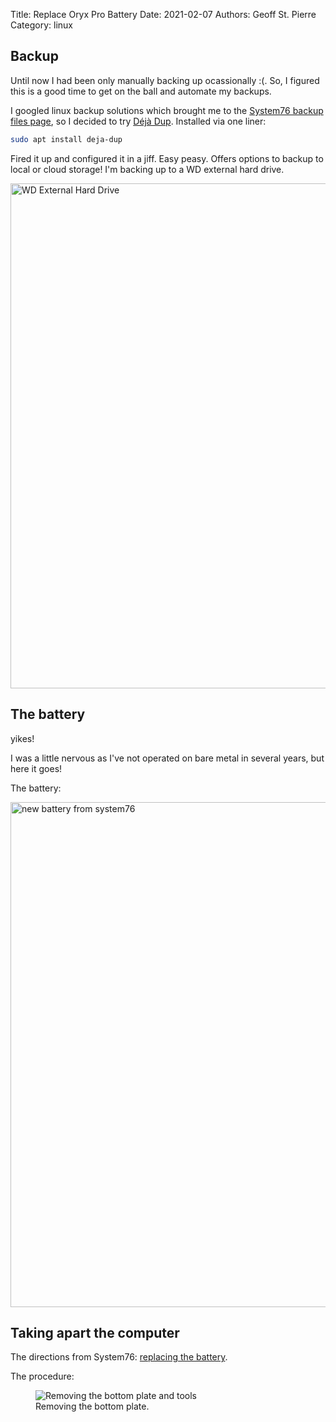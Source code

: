 Title: Replace Oryx Pro Battery 
Date: 2021-02-07
Authors: Geoff St. Pierre
Category: linux

## Backup

Until now I had been only manually backing up ocassionally :(. So, I figured this is a good time to get on the ball and automate my backups.

I googled linux backup solutions which brought me to the [System76 backup files page](https://support.system76.com/articles/backup-files/), so I decided to try
[Déjà Dup](https://wiki.gnome.org/Apps/DejaDup). Installed via one liner:

```bash
sudo apt install deja-dup
```

Fired it up and configured it in a jiff. Easy peasy. Offers options to backup to local or cloud storage!
I'm backing up to a WD external hard drive.

<img src="/images/wd-drive.jpg" alt="WD External Hard Drive" width="808">

## The battery

yikes!

I was a little nervous as I've not operated on bare metal in several years, but here it goes!

The battery:

<img src="/images/battery.jpg" width="808" alt="new battery from system76">

## Taking apart the computer

The directions from System76: [replacing the battery](https://tech-docs.system76.com/models/oryp6/repairs.html#replacing-the-battery).

The procedure:
<figure class="figure">
  <img src="/images/remove-bottom.jpg" class="" alt="Removing the bottom plate and tools">
  <figcaption class="figure-caption">Removing the bottom plate.</figcaption>
</figure>



